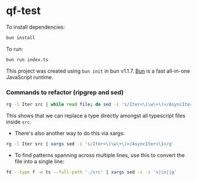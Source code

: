 # qf-test

To install dependencies:

```bash
bun install
```

To run:

```bash
bun run index.ts
```

This project was created using `bun init` in bun v1.1.7. [Bun](https://bun.sh) is a fast all-in-one JavaScript runtime.

### Commands to refactor (ripgrep and sed)

```sh
rg -l Iter src | while read file; do sed -i 's/Iter<\(\w\+\)>/AsyncIter<\1>/g' "$file"; done
```

This shows that we can replace a type directly amongst all typescript files inside `src`.

- There's also another way to do this via xargs:

```sh
rg -l Iter src | xargs sed -i 's/Iter<\(\w\+\)>/AsyncIter<\1>/g'
```

- To find patterns spanning across multiple lines, use this to convert the file into a single line:

```sh
fd --type f -e ts --full-path './src' | xargs sed -i -z 's|\n||g'
```
